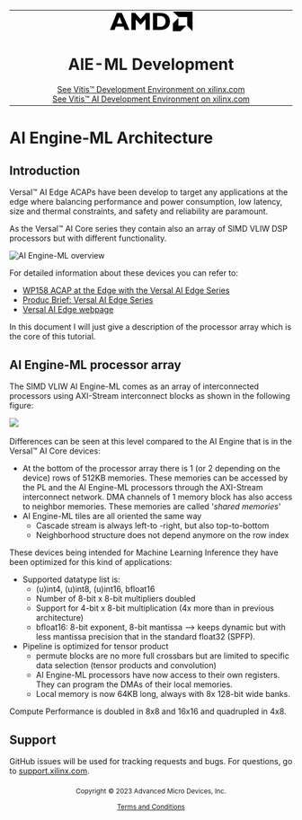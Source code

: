 <table class="sphinxhide" width="100%">
 <tr width="100%">
    <td align="center"><img src="https://raw.githubusercontent.com/Xilinx/Image-Collateral/main/xilinx-logo.png" width="30%"/><h1>AIE-ML Development</h1>
    <a href="https://www.xilinx.com/products/design-tools/vitis.html">See Vitis™ Development Environment on xilinx.com</br></a>
    <a href="https://www.xilinx.com/products/design-tools/vitis/vitis-ai.html">See Vitis™ AI Development Environment on xilinx.com</br></a>
    </td>
 </tr>
</table>

# AI Engine-ML Architecture




## Introduction

Versal™ AI Edge ACAPs have been develop to target any applications at the edge where balancing performance and power consumption, low latency, size and thermal constraints, and safety and reliability are paramount.

As the Versal™ AI Core series they contain also an array of SIMD VLIW DSP processors but with different functionality.

![AI Engine-ML overview](images/AIE-ML-Overview.png)

For detailed information about these devices you can refer to:

- [WP158 ACAP at the Edge with the Versal AI Edge Series](https://www.xilinx.com/content/dam/xilinx/support/documentation/white_papers/wp518-ai-edge-intro.pdf)
- [Produc Brief: Versal AI Edge Series](https://www.xilinx.com/content/dam/xilinx/publications/product-briefs/xilinx-versal-AI-edge-product-brief.pdf)
- [Versal AI Edge webpage](https://www.xilinx.com/products/silicon-devices/acap/versal-ai-edge.html#productAdvantages)

In this document I will just give a description of the processor array which is the core of this tutorial.

## AI Engine-ML processor array

The SIMD VLIW AI Engine-ML comes as an array of interconnected processors using AXI-Stream interconnect blocks as shown in the following figure:

![](images/AIEML-Grid.png)

Differences can be seen at this level compared to the AI Engine that is in the Versal™ AI Core devices:
- At the bottom of the processor array there is 1 (or 2 depending on the device) rows of 512KB memories. These memories can be accessed by the PL and the AI Engine-ML processors through the AXI-Stream interconnect network. DMA channels of 1 memory block has also access to neighbor memories. These memories are called '_shared memories_'
- AI Engine-ML tiles are all oriented the same way
  - Cascade stream is always left-to -right, but also top-to-bottom
  - Neighborhood structure does not depend anymore on the row index

These devices being intended for Machine Learning Inference they have been optimized for this kind of applications:
- Supported datatype  list is:
  - (u)int4, (u)int8, (u)int16, bfloat16
  - Number of 8-bit x 8-bit multipliers doubled
  - Support for 4-bit x 8-bit multiplication (4x more than in previous architecture)
  - bfloat16: 8-bit exponent, 8-bit mantissa --> keeps dynamic but with less mantissa precision that in the standard float32 (SPFP).
- Pipeline is optimized for tensor product
  - permute blocks are no more full crossbars but are limited to specific data selection (tensor products and convolution)
  - AI Engine-ML processors have now access to their own registers. They can program the DMAs of their local memories.
  - Local memory is now 64KB long, always with 8x 128-bit wide banks.

Compute Performance is doubled in 8x8 and 16x16 and quadrupled in 4x8.

## Support

GitHub issues will be used for tracking requests and bugs. For questions, go to [support.xilinx.com](https://support.xilinx.com/).

<p class="sphinxhide" align="center"><sub>Copyright © 2023 Advanced Micro Devices, Inc.</sub></p>

<p class="sphinxhide" align="center"><sup><a href="https://www.amd.com/en/corporate/copyright">Terms and Conditions</a></sup></p>
